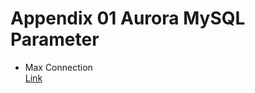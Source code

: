 # Appendix 01 Aurora MySQL Parameter
* Max Connection  
[Link](https://docs.aws.amazon.com/zh_tw/AmazonRDS/latest/AuroraUserGuide/AuroraMySQL.Managing.Performance.html)  
